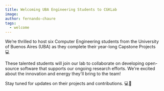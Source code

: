 ```yaml
---
title: Welcoming UBA Engineering Students to CGKLab 
image: 
author: fernando-chaure
tags:
  - welcome
---
```


We’re thrilled to host six Computer Engineering students from the University of Buenos Aires (UBA) as they complete their year-long Capstone Projects 💻

These talented students will join our lab to collaborate on developing open-source software that supports our ongoing research efforts. We're excited about the innovation and energy they'll bring to the team!

Stay tuned for updates on their projects and contributions. 💻🧠  